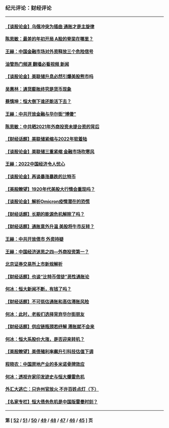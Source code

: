 ### 纪元评论：财经评论
---
#### [【谈股论金】乌俄冲突为插曲 通胀才是主旋律](../../pages/nsc1026/n13576797.md?02240330) 
#### [陈思敏：最差的年初开局 A股的脊梁在哪里？](../../pages/nsc1026/n13558359.md?02240330) 
#### [王赫：中国金融市场对外资释放三个危险信号](../../pages/nsc1026/n13546389.md?02240330) 
#### [油管热门频道 翻墙必看视频 新闻](ok?02240330)
#### [【谈股论金】美联储升息必然引爆美股熊市吗](../../pages/nsc1026/n13519194.md?02240330) 
#### [吴惠林：通货膨胀终究是货币现象](../../pages/nsc1026/n13512979.md?02240330) 
#### [蔡慎坤：恒大倒下谁还能活下去？](../../pages/nsc1026/n13501831.md?02240330) 
#### [王赫：中共开放金融与华尔街“博傻”](../../pages/nsc1026/n13501138.md?02240330) 
#### [陈思敏：中共晒2021年外商投资未提台资的背后](../../pages/nsc1026/n13501057.md?02240330) 
#### [【财经话题】美联储紧缩与2022年软着陆](../../pages/nsc1026/n13498354.md?02240330) 
#### [【谈股论金】美联储三重紧缩 金融市场吹寒风](../../pages/nsc1026/n13487202.md?02240330) 
#### [王赫：2022中国经济令人忧心](../../pages/nsc1026/n13480433.md?02240330) 
#### [【谈股论金】再谈暴涨暴跌的比特币](../../pages/nsc1026/n13428036.md?02240330) 
#### [【美股瞭望】1920年代美股大行情会重现吗？](../../pages/nsc1026/n13425425.md?02240330) 
#### [【谈股论金】解析Omicron疫情潜在的恐慌](../../pages/nsc1026/n13403704.md?02240330) 
#### [【财经话题】长期的能源危机解除了吗？](../../pages/nsc1026/n13378041.md?02240330) 
#### [【财经话题】通胀意外升温 美股将牛市反转？](../../pages/nsc1026/n13370659.md?02240330) 
#### [王赫：中共开放债市 外资持疑](../../pages/nsc1026/n13366203.md?02240330) 
#### [王赫：中国经济迷思之四—外商投资第一？](../../pages/nsc1026/n13354150.md?02240330) 
#### [北京证券交易所上市新规解析](../../pages/nsc1026/n13348292.md?02240330) 
#### [【财经话题】也谈“比特币信徒”恶性通胀论](../../pages/nsc1026/n13331972.md?02240330) 
#### [何冰：恒大新闻不断，有钱了吗？](../../pages/nsc1026/n13325002.md?02240330) 
#### [【财经话题】不可低估通胀和高估滞胀风险](../../pages/nsc1026/n13300505.md?02240330) 
#### [何冰：此时，老板们选择背弃华尔街朋友](../../pages/nsc1026/n13295291.md?02240330) 
#### [【财经话题】供应链瓶颈若纾解 滞胀就不会来](../../pages/nsc1026/n13286759.md?02240330) 
#### [何冰：恒大系股价大涨，是否迎来转机？](../../pages/nsc1026/n13276822.md?02240330) 
#### [【美股瞭望】美债殖利率飙升引科技估值下调](../../pages/nsc1026/n13267775.md?02240330) 
#### [程晓农：中国房地产业的多米诺骨牌效应](../../pages/nsc1026/n13259673.md?02240330) 
#### [何冰：透视许家印发迹史与恒大爆雷危机](../../pages/nsc1026/n13253937.md?02240330) 
#### [外汇大逃亡：只许州官放火 不许百姓点灯（下）](../../pages/nsc1026/n13245748.md?02240330) 
#### [【名家专栏】恒大债务危机是中国版雷曼时刻？](../../pages/nsc1026/n13242613.md?02240330) 

---
#### 第 [ [52](./52.md?02240330) / [51](./51.md?02240330) / [50](./50.md?02240330) / [49](./49.md?02240330) / [48](./48.md?02240330) / [47](./47.md?02240330) / [46](./46.md?02240330) / [45](./45.md?02240330) ] 页
